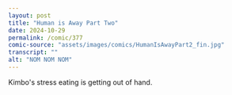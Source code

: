 ```yaml
---
layout: post
title: "Human is Away Part Two"
date: 2024-10-29
permalink: /comic/377
comic-source: "assets/images/comics/HumanIsAwayPart2_fin.jpg"
transcript: ""
alt: "NOM NOM NOM"
---
```

Kimbo's stress eating is getting out of hand.
